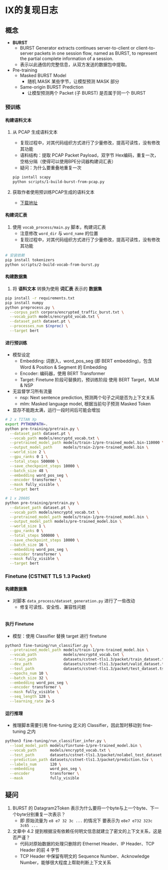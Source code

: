 # IX的复现日志

## 概念

- **BURST**
    - BURST Generator extracts continues server-to-client or client-to-server packets in one session flow,
      named as BURST, to represent the partial complete information of a session.
    - 表示以此通信的完整信息，从双方发送的数据包中提取。
- Pre-training
    - Masked BURST Model
        - 随机 MASK 某些字节，让模型预测 MASK 部分
    - Same-origin BURST Prediction
        - 让模型预测两个 Packet (子 BURST) 是否属于同一个 BURST

### 预训练

#### 构建语料文本

1. 从 PCAP 生成语料文本
    - 复现过程中，对其代码组织方式进行了少量修改，提高可读性，没有修改其功能
    - 语料结构：提取 PCAP Packet Payload，双字节 Hex编码，重复一次，空格分隔（使得可以使用BPE分词器构建词汇表）
    - 疑问：为什么要重叠地重复一次
    ```bash
    pip isntall scapy
    python scripts/1-build-burst-from-pcap.py
    ```

2. 获取作者使用预训练PCAP生成的语料文本
    - [下载地址](https://drive.google.com/file/d/1P1Ru6my9QeJs0Mj6vGA4DyGJFXuI9_6t/view?usp=sharing)

#### 构建词汇表

1. 使用 `vocab_process/main.py` 脚本，构建词汇表
    - 注意修改 `word_dir` 与 `word_name` 的位置
    - 复现过程中，对其代码组织方式进行了少量修改，提高可读性，没有修改其功能

```bash
# 安装依赖
pip install tokenizers
python scripts/2-build-vocab-from-burst.py
```

#### 构建数据集

1. 将 **语料文本** 转换为使用 **词汇表** 表示的 **数据集**

```bash
pip install -r requirements.txt
pip install numpy
python preprocess.py \
  --corpus_path corpora/encrypted_traffic_burst.txt \
  --vocab_path models/encryptd_vocab.txt \
  --dataset_path dataset.pt \
  --processes_num $(nproc) \
  --target bert
```

#### 进行预训练

- 模型设定
    - Embedding: 词嵌入，word_pos_seg (即 BERT embedding)，包含 Word & Position & Segment 的 Embedding
    - Encoder: 编码器，使用 BERT Transformer
    - Target: Finetune 阶段可替换的，预训练阶段 使用 BERT Target，MLM & NSP
- 无监督学习所有流量
    - nsp: Next sentence prediction, 预测两个句子之间是否为上下文关系
    - mlm: Masked language model, 根据当前句子预测 Masked Token
- 显存不能跑太满，运行一段时间后可能会增加

```bash
# 2 x TITAN Xp 
export PYTHONPATH=.
python pre-training/pretrain.py \
  --dataset_path dataset.pt \
  --vocab_path models/encryptd_vocab.txt \
  --pretrained_model_path models/train-1/pre-trained_model.bin-110000 \
  --output_model_path     models/train-2/pre-trained_model.bin \
  --world_size 2 \
  --gpu_ranks 0 1 \
  --total_steps 500000 \
  --save_checkpoint_steps 10000 \
  --batch_size 48 \
  --embedding word_pos_seg \
  --encoder transformer \
  --mask fully_visible \
  --target bert
```

```bash
# 1 x 2060S
python pre-training/pretrain.py \
  --dataset_path dataset.pt \
  --vocab_path models/encryptd_vocab.txt \
  --pretrained_model_path models/train-1/pre-trained_model.bin \
  --output_model_path models/pre-trained_model.bin \
  --world_size 1 \
  --gpu_ranks 0 \
  --total_steps 500000 \
  --save_checkpoint_steps 10000 \
  --batch_size 16 \
  --embedding word_pos_seg \
  --encoder transformer \
  --mask fully_visible \
  --target bert
```

### Finetune (CSTNET TLS 1.3 Packet)

#### 构建数据集

- 对脚本 `data_process/dataset_generation.py` 进行了一些改动
    - 修复可读性、安全性、兼容性问题

```bash

```

#### 执行 Finetune

- 模型：使用 Classifier 替换 target 进行 finetune

```bash
python3 fine-tuning/run_classifier.py \
  --pretrained_model_path models/train-1/pre-trained_model.bin \
  --vocab_path            models/encryptd_vocab.txt \
  --train_path            datasets/cstnet-tls1.3/packet/train_dataset.tsv \
  --dev_path              datasets/cstnet-tls1.3/packet/valid_dataset.tsv \
  --test_path             datasets/cstnet-tls1.3/packet/test_dataset.tsv \
  --epochs_num 10 \
  --batch_size 32 \
  --embedding word_pos_seg \
  --encoder transformer \
  --mask fully_visible \
  --seq_length 128 \
  --learning_rate 2e-5
```

#### 运行推理

- 推理脚本需要引用 fine-tuning 定义的 Classifier，因此暂时移动到 fine-tuning 之内

```bash
python3 fine-tuning/run_classifier_infer.py \
  --load_model_path models/finrtune-1/pre-trained_model.bin \
  --vocab_path      models/encryptd_vocab.txt \
  --test_path       datasets/cstnet-tls1.3/packet/nolabel_test_dataset.tsv \
  --prediction_path datasets/cstnet-tls1.3/packet/prediction.tsv \
  --labels_num      120 \
  --embedding       word_pos_seg \
  --encoder         transformer \
  --mask            fully_visible
```

## 疑问

1. BURST 的 Datagram2Token 表示为什么要将一个byte与上一个byte、下一个byte分别重复一次表示？
    - 即 原始流量为 `e8 e7 32 3c ...` 的情况下 要表示为 `e8e7 e732 323c 3c65 ...`
2. 文章中 4.2 提到根据没有依赖任何明文信息就建立了密文的上下文关系，这是否严谨？
    - 代码对原始数据的处理只删除的 Ethernet Header、IP Header、TCP Header 的前 4 字节
    - TCP Header 中保留有明文的 Sequence Number、Acknowledge Number，能够很大程度上帮助判断上下文关系
